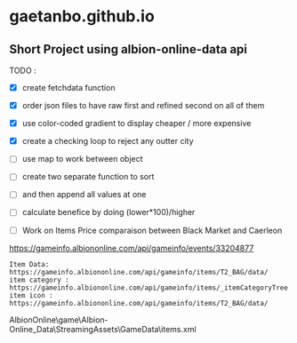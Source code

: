 # gaetanbo.github.io
## Short Project using albion-online-data api

TODO : 
- [x] create fetchdata function
- [x] order json files to have raw first and refined second on all of them
- [x] use color-coded gradient to display cheaper / more expensive
- [x] create a checking loop to reject any outter city
- [ ] use map to work between object

- [ ] create two separate function to sort 
- [ ] and then append all values at one

- [ ] calculate benefice by doing (lower*100)/higher

- [ ] Work on Items Price comparaison between Black Market and Caerleon

 https://gameinfo.albiononline.com/api/gameinfo/events/33204877
 
	Item Data:		https://gameinfo.albiononline.com/api/gameinfo/items/T2_BAG/data/
	item category : 	https://gameinfo.albiononline.com/api/gameinfo/items/_itemCategoryTree
	item icon : 		https://gameinfo.albiononline.com/api/gameinfo/items/T2_BAG/data/

AlbionOnline\game\Albion-Online_Data\StreamingAssets\GameData\items.xml

